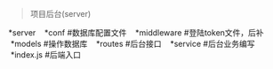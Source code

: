 
> 项目后台(server)

*server
&nbsp; &nbsp;*conf   #数据库配置文件
&nbsp; &nbsp;*middleware     #登陆token文件，后补
&nbsp; &nbsp;*models         #操作数据库
&nbsp; &nbsp;*routes         #后台接口
&nbsp; &nbsp;*service        #后台业务编写
&nbsp; &nbsp;*index.js       #后端入口


